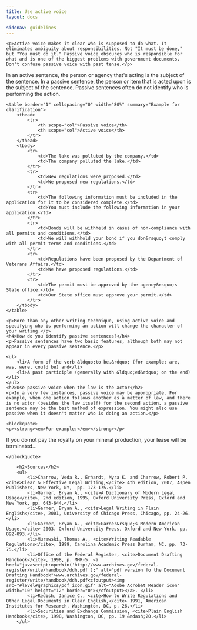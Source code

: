 ```yaml
---
title: Use active voice
layout: docs

sidenav: guidelines
---
```









	<p>Active voice makes it clear who is supposed to do what. It eliminates ambiguity about responsibilities. Not "It must be done," but "You must do it." Passive voice obscures who is responsible for what and is one of the biggest problems with government documents.  Don't confuse passive voice with past tense.</p>
<p>In an active sentence, the person or agency that's acting is the subject of the sentence. In a passive sentence, the person or item that is acted upon is the subject of the sentence. Passive sentences often do not identify who is performing the action.</p>


	<table border="1" cellspacing="0" width="80%" summary="Example for clarification">
		<thead>
			<tr>
				<th scope="col">Passive voice</th>
				<th scope="col">Active voice</th>
			</tr>
		</thead>
		<tbody>
			<tr>
				<td>The lake was polluted by the company.</td>
				<td>The company polluted the lake.</td>
			</tr>
			<tr>
				<td>New regulations were proposed.</td>
				<td>We proposed new regulations.</td>
			</tr>
			<tr>
				<td>The following information must be included in the application for it to be considered complete.</td>
				<td>You must include the following information in your application.</td>
			</tr>
			<tr>
				<td>Bonds will be withheld in cases of non-compliance with all permits and conditions.</td>
				<td>We will withhold your bond if you don&rsquo;t comply with all permit terms and conditions.</td>
			</tr>
			<tr>
				<td>Regulations have been proposed by the Department of Veterans Affairs.</td>
				<td>We have proposed regulations.</td>
			</tr>
			<tr>
				<td>The permit must be approved by the agency&rsquo;s State office.</td>
				<td>Our State office must approve your permit.</td>
			</tr>
		</tbody>
	</table>

	<p>More than any other writing technique, using active voice and specifying who is performing an action will change the character of your writing.</p>
	<h4>How do you identify passive sentences?</h4>
	<p>Passive sentences have two basic features, although both may not appear in every passive sentence.</p>

	<ul>
		<li>A form of the verb &ldquo;to be.&rdquo; (for example: are, was, were, could be) and</li>
		<li>A past participle (generally with &ldquo;ed&rdquo; on the end)</li>
	</ul>
	<h2>Use passive voice when the law is the actor</h2>
	<p>In a very few instances, passive voice may be appropriate. For example, when one action follows another as a matter of law, and there is no actor (besides the law itself) for the second action, a passive sentence may be the best method of expression. You might also use passive when it doesn't matter who is doing an action.</p>

	<blockquote>
	<p><strong><em>For example:</em></strong></p>

<p>If you do not pay the royalty on your mineral production, your lease will be terminated... </p>

	</blockquote>

		<h2>Sources</h2>
		<ul>
			<li>Charrow, Veda R., Erhardt, Myra K. and Charrow, Robert P. <cite>Clear & Effective Legal Writing,</cite> 4th edition, 2007, Aspen Publishers, New York, NY,  pp. 173-175.</li>
			<li>Garner, Bryan A., <cite>A Dictionary of Modern Legal Usage</cite>, 2nd edition, 1995, Oxford University Press, Oxford and New York, pp. 643-644.</li>
			<li>Garner, Bryan A., <cite>Legal Writing in Plain English</cite>, 2001, University of Chicago Press, Chicago, pp. 24-26.</li>
			<li>Garner, Bryan A., <cite>Garner&rsquo;s Modern American Usage,</cite> 2003. Oxford University Press, Oxford and New York, pp. 892-893.</li>
			<li>Murawski, Thomas A., <cite>Writing Readable Regulations</cite>, 1999, Carolina Academic Press Durham, NC, pp. 73-75.</li>
			<li>Office of the Federal Register, <cite>Document Drafting Handbook</cite>, 1998, p. MMR-5. <a href="javascript:openWin('http://www.archives.gov/federal-register/write/handbook/ddh.pdf');" alt="pdf version fo the Document Drafting Handbook">www.archives.gov/federal-register/write/handbook/ddh.pdf<cfoutput><img src="#level#graphics/pdf_icon.gif" alt="Adobe Acrobat Reader icon" width="10" height="12" border="0"></cfoutput></a>. </li>
			<li>Redish, Janice C., <cite>How to Write Regulations and Other Legal Documents in Clear English,</cite> 1991, American Institutes for Research, Washington, DC, p. 26.</li>
			<li>Securities and Exchange Commission, <cite>Plain English Handbook</cite>, 1998, Washington, DC, pp. 19 &ndash;20.</li>
		</ul>
